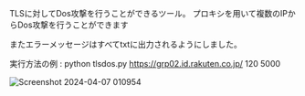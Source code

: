TLSに対してDos攻撃を行うことができるツール。
プロキシを用いて複数のIPからDos攻撃を行うことができます

またエラーメッセージはすべてtxtに出力されるようにしました。

実行方法の例 : python tlsdos.py  https://grp02.id.rakuten.co.jp/ 120 5000

![Screenshot 2024-04-07 010954](https://github.com/xLostyuuhi/TLS-Dos-Attack-Tool/assets/166237749/2057a4af-18aa-4b21-99e0-c491d0226308)

